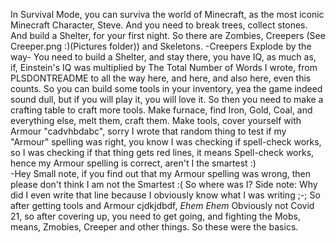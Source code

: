 In Survival Mode, you can surviva the world of Minecraft, as the most iconic Minecraft Character, Steve. And you need to break trees, collect stones. And build a Shelter, for your first night.
So there are Zombies, Creepers (See Creeper.png :)(Pictures folder)) and Skeletons. 
-Creepers Explode by the way-
You need to build a Shelter, and stay there, you have IQ, as much as, if, Einstein's IQ was multiplied by The Total Number of Words I wrote, from PLSDONTREADME to all the way here, and here, and also here, even this counts. 
So you can build some tools in your inventory, yea the game indeed sound dull, but if you will play it, you will love it.
So then you need to make a crafting table to craft more tools. Make furnace, find Iron, Gold, Coal, and everything else, melt them, craft them. Make tools, cover yourself with Armour  "cadvhbdabc", sorry I wrote that random thing to test if my "Armour" spelling was right, you know I was checking if spell-check works, so I was checking if that thing gets red lines, it means Spell-check works, hence my Armour spelling is correct, aren't I the smartest :)  
-Hey Small note, if you find out that my Armour spelling was wrong, then please don't think I am not the Smartest :(
So where was I? 
Side note: Why did I even write that line because I obviously know what I was writing ;-; 
So after getting tools and Armour cjdkjdbdf, *Ehem* *Ehem* Obviously not Covid 21, so after covering up, you need to get going, and fighting the Mobs, means, Zmobies, Creeper and other things. 
So these were the basics.